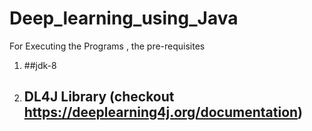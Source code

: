 # Deep_learning_using_Java
For Executing the Programs , the pre-requisites
1. ##jdk-8 
2. ## DL4J Library (checkout https://deeplearning4j.org/documentation)
